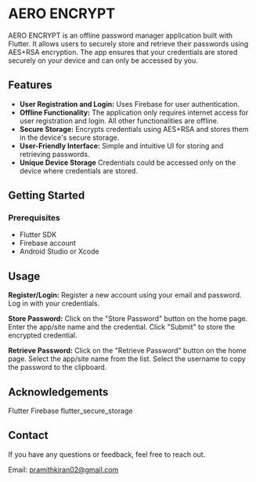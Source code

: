 # AERO ENCRYPT

AERO ENCRYPT is an offline password manager application built with Flutter. It allows users to securely store and retrieve their passwords using AES+RSA encryption. The app ensures that your credentials are stored securely on your device and can only be accessed by you.

## Features

- **User Registration and Login:** Uses Firebase for user authentication.
- **Offline Functionality:** The application only requires internet access for user registration and login. All other functionalities are offline.
- **Secure Storage:** Encrypts credentials using AES+RSA and stores them in the device's secure storage.
- **User-Friendly Interface:** Simple and intuitive UI for storing and retrieving passwords.
- **Unique Device Storage** Credentials could be accessed only on the device where credentials are stored.

## Getting Started

### Prerequisites

- Flutter SDK
- Firebase account
- Android Studio or Xcode

## Usage

**Register/Login:**
Register a new account using your email and password.
Log in with your credentials.

**Store Password:**
Click on the "Store Password" button on the home page.
Enter the app/site name and the credential.
Click "Submit" to store the encrypted credential.

**Retrieve Password:**
Click on the "Retrieve Password" button on the home page.
Select the app/site name from the list.
Select the username to copy the password to the clipboard.

## Acknowledgements
Flutter
Firebase
flutter_secure_storage


## Contact
If you have any questions or feedback, feel free to reach out.

Email: pramithkiran02@gmail.com